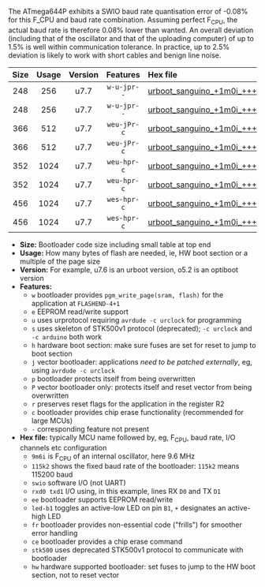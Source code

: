 The ATmega644P exhibits a SWIO baud rate quantisation error of -0.08% for this F_CPU and baud rate combination. Assuming perfect F<sub>CPU</sub>, the actual baud rate is therefore 0.08% lower than wanted. An overall deviation (including that of the oscillator and that of the uploading computer) of up to 1.5% is well within communication tolerance. In practice, up to 2.5% deviation is likely to work with short cables and benign line noise.

|Size|Usage|Version|Features|Hex file|
|:-:|:-:|:-:|:-:|:--|
|248|256|u7.7|`w-u-jpr--`|[urboot_sanguino_+1m0i_+++7k2_swio_rxd0_txd1_led+b0.hex](https://raw.githubusercontent.com/stefanrueger/urboot.hex/main/boards/sanguino/internal_oscillator/fcpu_+1m0i/br_+++7k2/urboot_sanguino_+1m0i_+++7k2_swio_rxd0_txd1_led+b0.hex)|
|248|256|u7.7|`w-u-jpr--`|[urboot_sanguino_+1m0i_+++7k2_swio_rxd2_txd3_led+b0.hex](https://raw.githubusercontent.com/stefanrueger/urboot.hex/main/boards/sanguino/internal_oscillator/fcpu_+1m0i/br_+++7k2/urboot_sanguino_+1m0i_+++7k2_swio_rxd2_txd3_led+b0.hex)|
|366|512|u7.7|`weu-jPr-c`|[urboot_sanguino_+1m0i_+++7k2_swio_rxd0_txd1_ee_led+b0_fr_ce.hex](https://raw.githubusercontent.com/stefanrueger/urboot.hex/main/boards/sanguino/internal_oscillator/fcpu_+1m0i/br_+++7k2/urboot_sanguino_+1m0i_+++7k2_swio_rxd0_txd1_ee_led+b0_fr_ce.hex)|
|366|512|u7.7|`weu-jPr-c`|[urboot_sanguino_+1m0i_+++7k2_swio_rxd2_txd3_ee_led+b0_fr_ce.hex](https://raw.githubusercontent.com/stefanrueger/urboot.hex/main/boards/sanguino/internal_oscillator/fcpu_+1m0i/br_+++7k2/urboot_sanguino_+1m0i_+++7k2_swio_rxd2_txd3_ee_led+b0_fr_ce.hex)|
|352|1024|u7.7|`weu-hpr-c`|[urboot_sanguino_+1m0i_+++7k2_swio_rxd0_txd1_ee_led+b0_fr_ce_hw.hex](https://raw.githubusercontent.com/stefanrueger/urboot.hex/main/boards/sanguino/internal_oscillator/fcpu_+1m0i/br_+++7k2/urboot_sanguino_+1m0i_+++7k2_swio_rxd0_txd1_ee_led+b0_fr_ce_hw.hex)|
|352|1024|u7.7|`weu-hpr-c`|[urboot_sanguino_+1m0i_+++7k2_swio_rxd2_txd3_ee_led+b0_fr_ce_hw.hex](https://raw.githubusercontent.com/stefanrueger/urboot.hex/main/boards/sanguino/internal_oscillator/fcpu_+1m0i/br_+++7k2/urboot_sanguino_+1m0i_+++7k2_swio_rxd2_txd3_ee_led+b0_fr_ce_hw.hex)|
|456|1024|u7.7|`wes-hpr-c`|[urboot_sanguino_+1m0i_+++7k2_swio_rxd0_txd1_ee_led+b0_fr_ce_stk500_hw.hex](https://raw.githubusercontent.com/stefanrueger/urboot.hex/main/boards/sanguino/internal_oscillator/fcpu_+1m0i/br_+++7k2/urboot_sanguino_+1m0i_+++7k2_swio_rxd0_txd1_ee_led+b0_fr_ce_stk500_hw.hex)|
|456|1024|u7.7|`wes-hpr-c`|[urboot_sanguino_+1m0i_+++7k2_swio_rxd2_txd3_ee_led+b0_fr_ce_stk500_hw.hex](https://raw.githubusercontent.com/stefanrueger/urboot.hex/main/boards/sanguino/internal_oscillator/fcpu_+1m0i/br_+++7k2/urboot_sanguino_+1m0i_+++7k2_swio_rxd2_txd3_ee_led+b0_fr_ce_stk500_hw.hex)|

- **Size:** Bootloader code size including small table at top end
- **Usage:** How many bytes of flash are needed, ie, HW boot section or a multiple of the page size
- **Version:** For example, u7.6 is an urboot version, o5.2 is an optiboot version
- **Features:**
  + `w` bootloader provides `pgm_write_page(sram, flash)` for the application at `FLASHEND-4+1`
  + `e` EEPROM read/write support
  + `u` uses urprotocol requiring `avrdude -c urclock` for programming
  + `s` uses skeleton of STK500v1 protocol (deprecated); `-c urclock` and `-c arduino` both work
  + `h` hardware boot section: make sure fuses are set for reset to jump to boot section
  + `j` vector bootloader: applications *need to be patched externally*, eg, using `avrdude -c urclock`
  + `p` bootloader protects itself from being overwritten
  + `P` vector bootloader only: protects itself and reset vector from being overwritten
  + `r` preserves reset flags for the application in the register R2
  + `c` bootloader provides chip erase functionality (recommended for large MCUs)
  + `-` corresponding feature not present
- **Hex file:** typically MCU name followed by, eg, F<sub>CPU</sub>, baud rate, I/O channels etc configuration
  + `9m6i` is F<sub>CPU</sub> of an internal oscillator, here 9.6 MHz
  + `115k2` shows the fixed baud rate of the bootloader: `115k2` means 115200 baud
  + `swio` software I/O (not UART)
  + `rxd0 txd1` I/O using, in this example, lines RX `D0` and TX `D1`
  + `ee` bootloader supports EEPROM read/write
  + `led-b1` toggles an active-low LED on pin `B1`, `+` designates an active-high LED
  + `fr` bootloader provides non-essential code ("frills") for smoother error handling
  + `ce` bootloader provides a chip erase command
  + `stk500` uses deprecated STK500v1 protocol to communicate with bootloader
  + `hw` hardware supported bootloader: set fuses to jump to the HW boot section, not to reset vector
